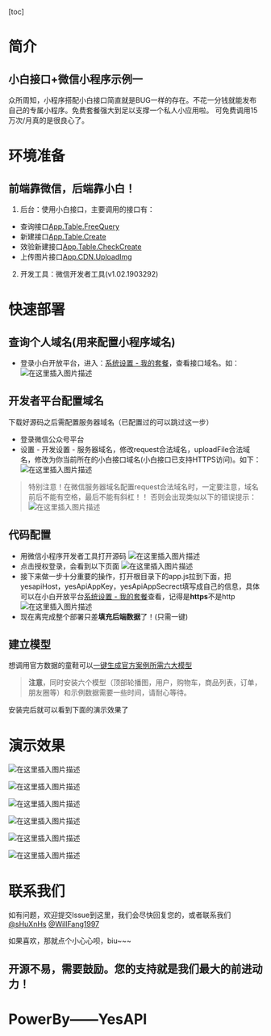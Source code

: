[toc]

# 简介
## 小白接口+微信小程序示例一
众所周知，小程序搭配小白接口简直就是BUG一样的存在。不花一分钱就能发布自己的专属小程序。免费套餐强大到足以支撑一个私人小应用啦。 可免费调用15万次/月真的是很良心了。

# 环境准备
## 前端靠微信，后端靠小白！

1. 后台：使用小白接口，主要调用的接口有：
+ 查询接口[App.Table.FreeQuery](http://api.okayapi.com/docs.php?service=App.Table.FreeQuery&detail=1&type=fold)
+ 新建接口[App.Table.Create](http://api.okayapi.com/docs.php?service=App.Table.Create&detail=1&type=fold)
+ 效验新建接口[App.Table.CheckCreate](http://api.okayapi.com/docs.php?service=App.Table.CheckCreate&detail=1&type=fold)
+ 上传图片接口[App.CDN.UploadImg](http://api.okayapi.com/docs.php?service=App.CDN.UploadImg&detail=1&type=fold)
2. 开发工具：微信开发者工具(v1.02.1903292)

# 快速部署

## 查询个人域名(用来配置小程序域名)
+ 登录小白开放平台，进入：[系统设置 - 我的套餐](http://open.yesapi.cn/?r=App/Mine)，查看接口域名。如：
![在这里插入图片描述](http://cdn7.phalapi.net/20180325092043_7568a614a5ac0011c2eaafa8ca473754)

## 开发者平台配置域名
下载好源码之后需配置服务器域名（已配置过的可以跳过这一步）

+ 登录微信公众号平台
+ 设置 - 开发设置 - 服务器域名，修改request合法域名，uploadFile合法域名，修改为你当前所在的小白接口域名(小白接口已支持HTTPS访问)。如下：
![在这里插入图片描述](http://cdn7.phalapi.net/20180325091907_c20c1b1cb2a0f9822c4faad47557be7c)

> 特别注意！在微信服务器域名配置request合法域名时，一定要注意，域名前后不能有空格，最后不能有斜杠！！
否则会出现类似以下的错误提示：
![在这里插入图片描述](http://cdn7.okayapi.com/20180820224318_af9c1b0360728a590ce0879a2a6f0c93.png)


## 代码配置
+ 用微信小程序开发者工具打开源码
![在这里插入图片描述](https://img-blog.csdnimg.cn/20190410232055437.png?x-oss-process=image/watermark,type_ZmFuZ3poZW5naGVpdGk,shadow_10,text_aHR0cHM6Ly9ibG9nLmNzZG4ubmV0L3dlaXhpbl80MjkzMjM2OQ==,size_16,color_FFFFFF,t_70)
+ 点击授权登录，会看到以下页面
![在这里插入图片描述](https://img-blog.csdnimg.cn/20190410232320408.png?x-oss-process=image/watermark,type_ZmFuZ3poZW5naGVpdGk,shadow_10,text_aHR0cHM6Ly9ibG9nLmNzZG4ubmV0L3dlaXhpbl80MjkzMjM2OQ==,size_16,color_FFFFFF,t_70)
+ 接下来做一步十分重要的操作，打开根目录下的app.js拉到下面，把yesapiHost，yesApiAppKey，yesApiAppSecrect填写成自己的信息，具体可以在小白开放平台[系统设置 - 我的套餐](http://open.yesapi.cn/?r=App/Mine)查看，记得是**https**不是http
![在这里插入图片描述](https://img-blog.csdnimg.cn/20190410233038109.png?x-oss-process=image/watermark,type_ZmFuZ3poZW5naGVpdGk,shadow_10,text_aHR0cHM6Ly9ibG9nLmNzZG4ubmV0L3dlaXhpbl80MjkzMjM2OQ==,size_16,color_FFFFFF,t_70)
+ 现在离完成整个部署只差**填充后端数据**了！(只需一键)

## 建立模型
想调用官方数据的童鞋可以[一键生成官方案例所需六大模型](http://open.yesapi.cn/?r=Data/DemoModelsInstallOnce&model_name=mini)

> **注意**，同时安装六个模型（顶部轮播图，用户，购物车，商品列表，订单，朋友圈等）和示例数据需要一些时间，请耐心等待。

安装完后就可以看到下面的演示效果了

# 演示效果
![在这里插入图片描述](https://img-blog.csdnimg.cn/20190411131910500.jpg?x-oss-process=image/watermark,type_ZmFuZ3poZW5naGVpdGk,shadow_10,text_aHR0cHM6Ly9ibG9nLmNzZG4ubmV0L3dlaXhpbl80MjkzMjM2OQ==,size_16,color_FFFFFF,t_70)

![在这里插入图片描述](https://img-blog.csdnimg.cn/20190411131922979.jpg?x-oss-process=image/watermark,type_ZmFuZ3poZW5naGVpdGk,shadow_10,text_aHR0cHM6Ly9ibG9nLmNzZG4ubmV0L3dlaXhpbl80MjkzMjM2OQ==,size_16,color_FFFFFF,t_70)

![在这里插入图片描述](https://img-blog.csdnimg.cn/20190411131947796.jpg?x-oss-process=image/watermark,type_ZmFuZ3poZW5naGVpdGk,shadow_10,text_aHR0cHM6Ly9ibG9nLmNzZG4ubmV0L3dlaXhpbl80MjkzMjM2OQ==,size_16,color_FFFFFF,t_70)

![在这里插入图片描述](https://img-blog.csdnimg.cn/20190411132011254.png?x-oss-process=image/watermark,type_ZmFuZ3poZW5naGVpdGk,shadow_10,text_aHR0cHM6Ly9ibG9nLmNzZG4ubmV0L3dlaXhpbl80MjkzMjM2OQ==,size_16,color_FFFFFF,t_70)

![在这里插入图片描述](https://img-blog.csdnimg.cn/201904111320314.png?x-oss-process=image/watermark,type_ZmFuZ3poZW5naGVpdGk,shadow_10,text_aHR0cHM6Ly9ibG9nLmNzZG4ubmV0L3dlaXhpbl80MjkzMjM2OQ==,size_16,color_FFFFFF,t_70)

![在这里插入图片描述](https://img-blog.csdnimg.cn/20190411132040671.jpg?x-oss-process=image/watermark,type_ZmFuZ3poZW5naGVpdGk,shadow_10,text_aHR0cHM6Ly9ibG9nLmNzZG4ubmV0L3dlaXhpbl80MjkzMjM2OQ==,size_16,color_FFFFFF,t_70)

# 联系我们
如有问题，欢迎提交Issue到这里，我们会尽快回复您的，或者联系我们[@sHuXnHs](https://github.com/shuxnhs) [@WillFang1997](https://github.com/WillFang1997)

如果喜欢，那就点个小心心呗，biu~~~


## 开源不易，需要鼓励。您的支持就是我们最大的前进动力！


# PowerBy——YesAPI
